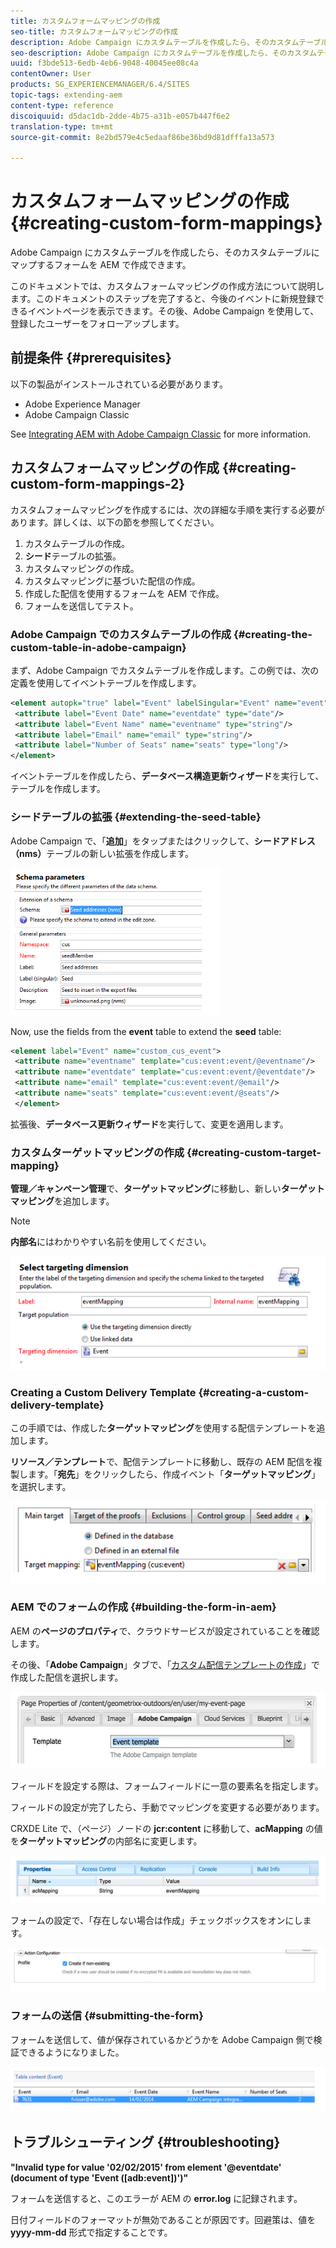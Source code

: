 ```yaml
---
title: カスタムフォームマッピングの作成
seo-title: カスタムフォームマッピングの作成
description: Adobe Campaign にカスタムテーブルを作成したら、そのカスタムテーブルにマップするフォームを AEM で作成できます
seo-description: Adobe Campaign にカスタムテーブルを作成したら、そのカスタムテーブルにマップするフォームを AEM で作成できます
uuid: f3bde513-6edb-4eb6-9048-40045ee08c4a
contentOwner: User
products: SG_EXPERIENCEMANAGER/6.4/SITES
topic-tags: extending-aem
content-type: reference
discoiquuid: d5dac1db-2dde-4b75-a31b-e057b447f6e2
translation-type: tm+mt
source-git-commit: 8e2bd579e4c5edaaf86be36bd9d81dfffa13a573

---
```



# カスタムフォームマッピングの作成{#creating-custom-form-mappings}

Adobe Campaign にカスタムテーブルを作成したら、そのカスタムテーブルにマップするフォームを AEM で作成できます。

このドキュメントでは、カスタムフォームマッピングの作成方法について説明します。このドキュメントのステップを完了すると、今後のイベントに新規登録できるイベントページを表示できます。その後、Adobe Campaign を使用して、登録したユーザーをフォローアップします。

## 前提条件 {#prerequisites}

以下の製品がインストールされている必要があります。

* Adobe Experience Manager
* Adobe Campaign Classic

See [Integrating AEM with Adobe Campaign Classic](/help/sites-administering/campaignonpremise.md) for more information.

## カスタムフォームマッピングの作成 {#creating-custom-form-mappings-2}

カスタムフォームマッピングを作成するには、次の詳細な手順を実行する必要があります。詳しくは、以下の節を参照してください。

1. カスタムテーブルの作成。
1. **シード**&#x200B;テーブルの拡張。
1. カスタムマッピングの作成。
1. カスタムマッピングに基づいた配信の作成。
1. 作成した配信を使用するフォームを AEM で作成。
1. フォームを送信してテスト。

### Adobe Campaign でのカスタムテーブルの作成 {#creating-the-custom-table-in-adobe-campaign}

まず、Adobe Campaign でカスタムテーブルを作成します。この例では、次の定義を使用してイベントテーブルを作成します。

```xml
<element autopk="true" label="Event" labelSingular="Event" name="event">
 <attribute label="Event Date" name="eventdate" type="date"/>
 <attribute label="Event Name" name="eventname" type="string"/>
 <attribute label="Email" name="email" type="string"/>
 <attribute label="Number of Seats" name="seats" type="long"/>
</element>
```

イベントテーブルを作成したら、**データベース構造更新ウィザード**&#x200B;を実行して、テーブルを作成します。

### シードテーブルの拡張 {#extending-the-seed-table}

Adobe Campaign で、「**追加**」をタップまたはクリックして、**シードアドレス（nms）**&#x200B;テーブルの新しい拡張を作成します。

![chlimage_1-194](assets/chlimage_1-194.png)

Now, use the fields from the **event** table to extend the **seed** table:

```xml
<element label="Event" name="custom_cus_event">
 <attribute name="eventname" template="cus:event:event/@eventname"/>
 <attribute name="eventdate" template="cus:event:event/@eventdate"/>
 <attribute name="email" template="cus:event:event/@email"/>
 <attribute name="seats" template="cus:event:event/@seats"/>
 </element>
```

拡張後、**データベース更新ウィザード**&#x200B;を実行して、変更を適用します。

### カスタムターゲットマッピングの作成 {#creating-custom-target-mapping}

**管理／キャンペーン管理**&#x200B;で、**ターゲットマッピング**&#x200B;に移動し、新しい&#x200B;**ターゲットマッピング**&#x200B;を追加します。

>[!NOTE]
>
>**内部名**&#x200B;にはわかりやすい名前を使用してください。

![chlimage_1-195](assets/chlimage_1-195.png)

### Creating a Custom Delivery Template {#creating-a-custom-delivery-template}

この手順では、作成した&#x200B;**ターゲットマッピング**&#x200B;を使用する配信テンプレートを追加します。

**リソース／テンプレート**&#x200B;で、配信テンプレートに移動し、既存の AEM 配信を複製します。「**宛先**」をクリックしたら、作成イベント「**ターゲットマッピング**」を選択します。

![chlimage_1-196](assets/chlimage_1-196.png)

### AEM でのフォームの作成 {#building-the-form-in-aem}

AEM の&#x200B;**ページのプロパティ**&#x200B;で、クラウドサービスが設定されていることを確認します。

その後、「**Adobe Campaign**」タブで、「[カスタム配信テンプレートの作成](#creating-a-custom-delivery-template)」で作成した配信を選択します。

![chlimage_1-197](assets/chlimage_1-197.png)

フィールドを設定する際は、フォームフィールドに一意の要素名を指定します。

フィールドの設定が完了したら、手動でマッピングを変更する必要があります。

CRXDE Lite で、（ページ）ノードの **jcr:content** に移動して、**acMapping** の値を&#x200B;**ターゲットマッピング**&#x200B;の内部名に変更します。

![chlimage_1-198](assets/chlimage_1-198.png)

フォームの設定で、「存在しない場合は作成」チェックボックスをオンにします。

![chlimage_1-199](assets/chlimage_1-199.png)

### フォームの送信 {#submitting-the-form}

フォームを送信して、値が保存されているかどうかを Adobe Campaign 側で検証できるようになりました。

![chlimage_1-200](assets/chlimage_1-200.png)

## トラブルシューティング {#troubleshooting}

**&quot;Invalid type for value &#39;02/02/2015&#39; from element &#39;@eventdate&#39; (document of type &#39;Event ([adb:event])&#39;)&quot;**

フォームを送信すると、このエラーが AEM の **error.log** に記録されます。

日付フィールドのフォーマットが無効であることが原因です。回避策は、値を **yyyy-mm-dd** 形式で指定することです。

